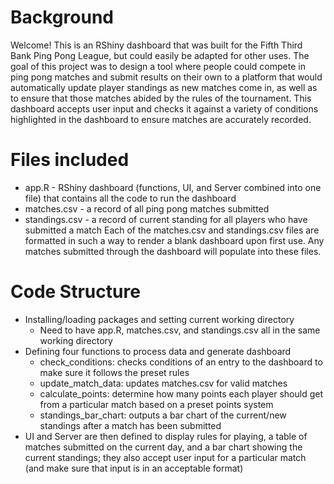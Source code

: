 # Background
Welcome! This is an RShiny dashboard that was built for the Fifth Third Bank Ping Pong League, but could easily be adapted for other uses. The goal of this project was to design a tool where people could compete in ping pong matches and submit results on their own to a platform that would automatically update player standings as new matches come in, as well as to ensure that those matches abided by the rules of the tournament. This dashboard accepts user input and checks it against a variety of conditions highlighted in the dashboard to ensure matches are accurately recorded.

# Files included
- app.R - RShiny dashboard (functions, UI, and Server combined into one file) that contains all the code to run the dashboard
- matches.csv - a record of all ping pong matches submitted
- standings.csv - a record of current standing for all players who have submitted a match
Each of the matches.csv and standings.csv files are formatted in such a way to render a blank dashboard upon first use. Any matches submitted through the dashboard will populate into these files.

# Code Structure
- Installing/loading packages and setting current working directory 
  - Need to have app.R, matches.csv, and standings.csv all in the same working directory
- Defining four functions to process data and generate dashboard
  - check_conditions: checks conditions of an entry to the dashboard to make sure it follows the preset rules
  - update_match_data: updates matches.csv for valid matches
  - calculate_points: determine how many points each player should get from a particular match based on a preset points system
  - standings_bar_chart: outputs a bar chart of the current/new standings after a match has been submitted
- UI and Server are then defined to display rules for playing, a table of matches submitted on the current day, and a bar chart showing the current standings; they also accept user input for a particular match (and make sure that input is in an acceptable format)
